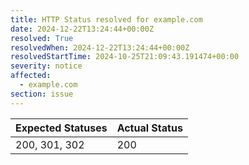 ```yaml
---
title: HTTP Status resolved for example.com
date: 2024-12-22T13:24:44+00:00Z
resolved: True
resolvedWhen: 2024-12-22T13:24:44+00:00Z
resolvedStartTime: 2024-10-25T21:09:43.191474+00:00
severity: notice
affected:
  - example.com
section: issue
---
```


| Expected Statuses | Actual Status  |
|-------------------|----------------|
| 200, 301, 302 | 200 |
